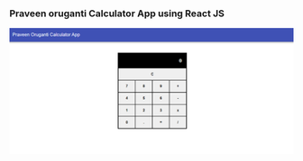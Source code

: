 ### Praveen oruganti Calculator App using React JS
 
 ![screenshot of the app](https://raw.githubusercontent.com/praveenoruganti/praveenoruganti-reactjs/master/0_Projects/praveenoruganti-calculator-app/src/images/screenshot.PNG "Calculator App")

